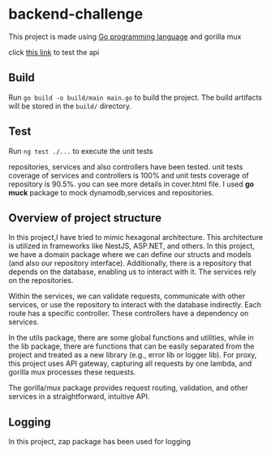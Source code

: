 # backend-challenge
This project is made using [Go programming language](https://go.dev/)  and gorilla mux

click [this link](https://akb6xkx9kd.execute-api.us-west-2.amazonaws.com/api/devices/20) to test the api

## Build
Run `go build -o build/main main.go` to build the project. The build artifacts will be stored in the `build/` directory.

## Test
Run `ng test ./...` to execute the unit tests 

repositories, services and also controllers have been tested.
unit tests coverage of services and controllers is 100% and unit tests coverage of repository is 90.5%.
you can see more details in cover.html file.
I used **go muck** package to mock dynamodb,services and repositories.

## Overview of project structure
In this project,I have tried to mimic hexagonal architecture. This architecture is utilized in frameworks like NestJS, ASP.NET, and others. In this project, we have a domain package where we can define our structs and models (and also our repository interface). Additionally, there is a repository that depends on the database, enabling us to interact with it. The services rely on the repositories.

Within the services, we can validate requests, communicate with other services, or use the repository to interact with the database indirectly. Each route has a specific controller. These controllers have a dependency on services.

In the utils package, there are some global functions and utilities, while in the lib package, there are functions that can be easily separated from the project and treated as a new library (e.g., error lib or logger lib). For proxy, this project uses API gateway, capturing all requests by one lambda, and gorilla mux processes these requests.

The gorilla/mux package provides request routing, validation, and other services in a straightforward, intuitive API.

## Logging
In this project, zap package has been used for logging



